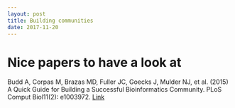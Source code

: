 ```yaml
---
layout: post
title: Building communities
date: 2017-11-20
---
```


# Nice papers to have a look at
Budd A, Corpas M, Brazas MD, Fuller JC, Goecks J, Mulder NJ, et al. (2015) A Quick Guide for Building a Successful Bioinformatics Community. PLoS Comput Biol11(2): e1003972. [Link](https://doi.org/10.1371/journal.pcbi.1003972)

